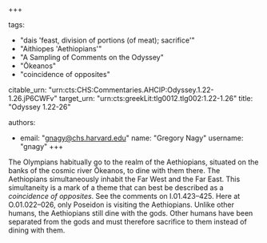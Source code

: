 +++

tags:
- "dais &#39;feast, division of portions (of meat); sacrifice&#39;"
- "Aithiopes &#39;Aethiopians&#39;"
- "A Sampling of Comments on the Odyssey"
- "Ōkeanos"
- "coincidence of opposites"

citable_urn: "urn:cts:CHS:Commentaries.AHCIP:Odyssey.1.22-1.26.jP6CWFv"
target_urn: "urn:cts:greekLit:tlg0012.tlg002:1.22-1.26"
title: "Odyssey 1.22-26"

authors:
- email: "gnagy@chs.harvard.edu"
  name: "Gregory Nagy"
  username: "gnagy"
+++

<p>The Olympians habitually go to the realm of the Aethiopians, situated on the banks of the cosmic river Ōkeanos, to dine with them there. The Aethiopians simultaneously inhabit the Far West and the Far East. This simultaneity is a mark of a theme that can best be described as a <em>coincidence of opposites</em>. See the comments on I.01.423–425. Here at O.01.022–026, only Poseidon is visiting the Aethiopians. Unlike other humans, the Aethiopians still dine with the gods. Other humans have been separated from the gods and must therefore sacrifice to them instead of dining with them. </p>